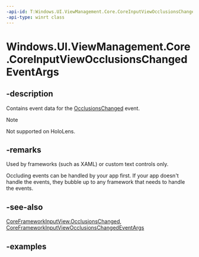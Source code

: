 ```yaml
---
-api-id: T:Windows.UI.ViewManagement.Core.CoreInputViewOcclusionsChangedEventArgs
-api-type: winrt class
---
```


<!-- Class syntax.
public class CoreInputViewOcclusionsChangedEventArgs 
-->

# Windows.UI.ViewManagement.Core.CoreInputViewOcclusionsChangedEventArgs

## -description

Contains event data for the [OcclusionsChanged](coreinputview_occlusionschanged.md) event.

> [!NOTE]
> Not supported on HoloLens.

## -remarks

Used by frameworks (such as XAML) or custom text controls only.

Occluding events can be handled by your app first. If your app doesn't handle the events, they bubble up to any framework that needs to handle the events.

## -see-also

[CoreFrameworkInputView.OcclusionsChanged](coreframeworkinputview_occlusionschanged.md), [CoreFrameworkInputViewOcclusionsChangedEventArgs](coreframeworkinputviewocclusionschangedeventargs.md)

## -examples
